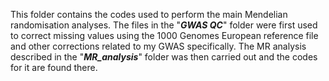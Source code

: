 This folder contains the codes used to perform the main Mendelian randomisation analyses. The files in the "***GWAS QC***" folder were first used to correct missing values using the 1000 Genomes European reference file and other corrections related to my GWAS specifically.
The MR analysis described in the "***MR_analysis***" folder was then carried out and the codes for it are found there.
